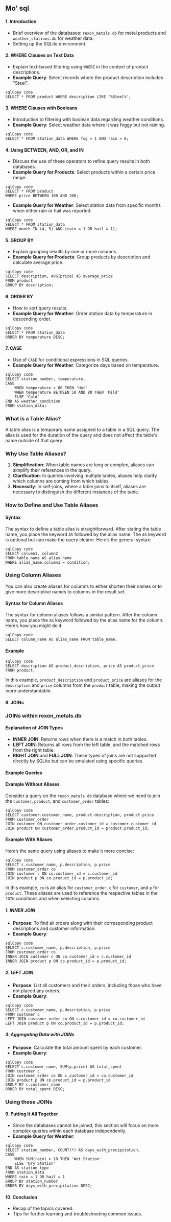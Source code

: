 ## Mo’ sql





#### 1. Introduction

- Brief overview of the databases: `rexon_metals.db` for metal products and `weather_stations.db` for weather data.
- Setting up the SQLite environment.

#### 2. WHERE Clauses on Text Data

- Explain text-based filtering using `WHERE` in the context of product descriptions.
- **Example Query**: Select records where the product description includes "Steel".

```
sqlCopy code
SELECT * FROM product WHERE description LIKE '%Steel%';
```

#### 3. WHERE Clauses with Booleans

- Introduction to filtering with boolean data regarding weather conditions.
- **Example Query**: Select weather data where it was foggy but not raining.

```
sqlCopy code
SELECT * FROM station_data WHERE fog = 1 AND rain = 0;
```

#### 4. Using BETWEEN, AND, OR, and IN

- Discuss the use of these operators to refine query results in both databases.
- **Example Query for Products**: Select products within a certain price range.

```
sqlCopy code
SELECT * FROM product
WHERE price BETWEEN 100 AND 200;
```

- **Example Query for Weather**: Select station data from specific months when either rain or hail was reported.

```
sqlCopy code
SELECT * FROM station_data
WHERE month IN (4, 5) AND (rain = 1 OR hail = 1);
```

#### 5. GROUP BY

- Explain grouping results by one or more columns.
- **Example Query for Products**: Group products by description and calculate average price.

```
sqlCopy code
SELECT description, AVG(price) AS average_price
FROM product
GROUP BY description;
```

#### 6. ORDER BY

- How to sort query results.
- **Example Query for Weather**: Order station data by temperature in descending order.

```
sqlCopy code
SELECT * FROM station_data
ORDER BY temperature DESC;
```

#### 7. CASE

- Use of `CASE` for conditional expressions in SQL queries.
- **Example Query for Weather**: Categorize days based on temperature.

```
sqlCopy code
SELECT station_number, temperature,
CASE 
    WHEN temperature > 80 THEN 'Hot'
    WHEN temperature BETWEEN 50 AND 80 THEN 'Mild'
    ELSE 'Cold'
END AS weather_condition
FROM station_data;
```

### What is a Table Alias?

A table alias is a temporary name assigned to a table in a SQL query. The alias is used for the duration of the query and does not affect the table's name outside of that query.

### Why Use Table Aliases?

1. **Simplification**: When table names are long or complex, aliases can simplify their references in the query.
2. **Clarification**: In queries involving multiple tables, aliases help clarify which columns are coming from which tables.
3. **Necessity**: In self-joins, where a table joins to itself, aliases are necessary to distinguish the different instances of the table.

### How to Define and Use Table Aliases

#### Syntax

The syntax to define a table alias is straightforward. After stating the table name, you place the keyword `AS` followed by the alias name. The `AS` keyword is optional but can make the query clearer. Here’s the general syntax:

```
sqlCopy code
SELECT column1, column2
FROM table_name AS alias_name
WHERE alias_name.column1 = condition;
```



### Using Column Aliases

You can also create aliases for columns to either shorten their names or to give more descriptive names to columns in the result set.

#### Syntax for Column Aliases

The syntax for column aliases follows a similar pattern. After the column name, you place the `AS` keyword followed by the alias name for the column. Here’s how you might do it:

```
sqlCopy code
SELECT column_name AS alias_name FROM table_name;
```

#### Example

```
sqlCopy code
SELECT description AS product_description, price AS product_price
FROM product;
```

In this example, `product_description` and `product_price` are aliases for the `description` and `price` columns from the `product` table, making the output more understandable.

#### 8. JOINs

### JOINs within rexon_metals.db

#### Explanation of JOIN Types

- **INNER JOIN**: Returns rows when there is a match in both tables.
- **LEFT JOIN**: Returns all rows from the left table, and the matched rows from the right table.
- **RIGHT JOIN** and **FULL JOIN**: These types of joins are not supported directly by SQLite but can be emulated using specific queries.

#### Example Queries

#### Example Without Aliases

Consider a query on the `rexon_metals.db` database where we need to join the `customer`, `product`, and `customer_order` tables:

```
sqlCopy code
SELECT customer.customer_name, product.description, product.price
FROM customer_order
JOIN customer ON customer_order.customer_id = customer.customer_id
JOIN product ON customer_order.product_id = product.product_id;
```

#### Example With Aliases

Here’s the same query using aliases to make it more concise:

```
sqlCopy code
SELECT c.customer_name, p.description, p.price
FROM customer_order co
JOIN customer c ON co.customer_id = c.customer_id
JOIN product p ON co.product_id = p.product_id;
```

In this example, `co` is an alias for `customer_order`, `c` for `customer`, and `p` for `product`. These aliases are used to reference the respective tables in the `JOIN` conditions and when selecting columns.

##### 1. INNER JOIN

- **Purpose**: To find all orders along with their corresponding product descriptions and customer information.
- **Example Query**:

```
sqlCopy code
SELECT c.customer_name, p.description, p.price
FROM customer_order co
INNER JOIN customer c ON co.customer_id = c.customer_id
INNER JOIN product p ON co.product_id = p.product_id;
```

##### 2. LEFT JOIN

- **Purpose**: List all customers and their orders, including those who have not placed any orders.
- **Example Query**:

```
sqlCopy code
SELECT c.customer_name, p.description, p.price
FROM customer c
LEFT JOIN customer_order co ON c.customer_id = co.customer_id
LEFT JOIN product p ON co.product_id = p.product_id;
```

##### 3. Aggregating Data with JOINs

- **Purpose**: Calculate the total amount spent by each customer.
- **Example Query**:

```
sqlCopy code
SELECT c.customer_name, SUM(p.price) AS total_spent
FROM customer c
JOIN customer_order co ON c.customer_id = co.customer_id
JOIN product p ON co.product_id = p.product_id
GROUP BY c.customer_name
ORDER BY total_spent DESC;
```

### Using these JOINs

#### 9. Putting It All Together

- Since the databases cannot be joined, this section will focus on more complex queries within each database independently.
- **Example Query for Weather**:

```
sqlCopy code
SELECT station_number, COUNT(*) AS days_with_precipitation,
CASE
    WHEN SUM(rain) > 10 THEN 'Wet Station'
    ELSE 'Dry Station'
END AS station_type
FROM station_data
WHERE rain = 1 OR hail = 1
GROUP BY station_number
ORDER BY days_with_precipitation DESC;
```

#### 10. Conclusion

- Recap of the topics covered.
- Tips for further learning and troubleshooting common issues.